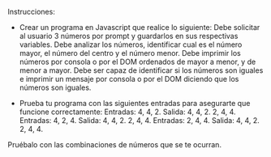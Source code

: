 Instrucciones:
- Crear un programa en Javascript que realice lo siguiente:
    Debe solicitar al usuario 3 números por prompt y guardarlos en sus respectivas variables.
    Debe analizar los números, identificar cual es el número mayor, el número del centro y el número menor.
    Debe imprimir los números por consola o por el DOM ordenados de mayor a menor, y de menor a mayor.
    Debe ser capaz de identificar si los números son iguales e imprimir un mensaje por consola o por el DOM diciendo que los números son iguales.

- Prueba tu programa con las siguientes entradas para asegurarte que funcione correctamente:
    Entradas: 
    4, 4, 2.
    Salida:
    4, 4, 2.
    2, 4, 4.
    Entradas: 
    4, 2, 4.
    Salida:
    4, 4, 2.
    2, 4, 4.
    Entradas: 
    2, 4, 4.
    Salida:
    4, 4, 2.
    2, 4, 4.

Pruébalo con las combinaciones de números que se te ocurran.